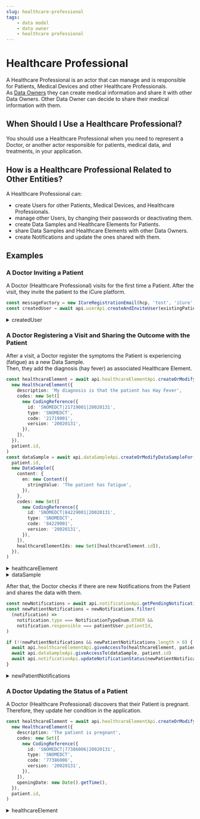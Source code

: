 ```yaml
---
slug: healthcare-professional
tags:
    - data model
    - data owner
    - healthcare professional
---
```

# Healthcare Professional

A Healthcare Professional is an actor that can manage and is responsible for Patients, Medical Devices and other 
Healthcare Professionals.  
As [Data Owners](/sdks/glossary#data-owner) they can create medical information and share it with other Data Owners.
Other Data Owner can decide to share their medical information with them.

## When Should I Use a Healthcare Professional?

You should use a Healthcare Professional when you need to represent a Doctor, or another actor responsible for patients,
medical data, and treatments, in your application.

## How is a Healthcare Professional Related to Other Entities?

A Healthcare Professional can:
- create Users for other Patients, Medical Devices, and Healthcare Professionals.  
- manage other Users, by changing their passwords or deactivating them.  
- create Data Samples and Healthcare Elements for Patients.  
- share Data Samples and Healthcare Elements with other Data Owners.  
- create Notifications and  update the ones shared with them.

## Examples

### A Doctor Inviting a Patient

A Doctor (Healthcare Professional) visits for the first time a Patient. After the visit, they invite the patient
to the iCure platform.

<!-- file://code-samples/explanation/doctor-invites-a-patient/index.mts snippet:doctor invites user-->
```typescript
const messageFactory = new ICureRegistrationEmail(hcp, 'test', 'iCure', existingPatient)
const createdUser = await api.userApi.createAndInviteUser(existingPatient, messageFactory)
```
<!-- output://code-samples/explanation/doctor-invites-a-patient/createdUser.txt -->
<details>
<summary>createdUser</summary>

```json
{
  "id": "d7136851-4ddd-41bd-b0e9-b2e6f37cc790",
  "rev": "1-24649f52d1f626bd48d2c9cdad2a1b55",
  "created": 1679991759465,
  "name": "60a880c0@icure.com",
  "login": "60a880c0@icure.com",
  "groupId": "ic-e2etest-medtech-docs",
  "patientId": "370a3209-23f8-4a7a-8b08-2c5c8be0d805",
  "email": "60a880c0@icure.com",
  "properties": {},
  "roles": {},
  "sharingDataWith": {},
  "authenticationTokens": {}
}
```
</details>

### A Doctor Registering a Visit and Sharing the Outcome with the Patient

After a visit, a Doctor register the symptoms the Patient is experiencing (fatigue) as a new Data Sample.  
Then, they add the diagnosis (hay fever) as associated Healthcare Element.

<!-- file://code-samples/explanation/doctor-shares-data-with-patient/index.mts snippet:doctor shares medical data-->
```typescript
const healthcareElement = await api.healthcareElementApi.createOrModifyHealthcareElement(
  new HealthcareElement({
    description: 'My diagnosis is that the patient has Hay Fever',
    codes: new Set([
      new CodingReference({
        id: 'SNOMEDCT|21719001|20020131',
        type: 'SNOMEDCT',
        code: '21719001',
        version: '20020131',
      }),
    ]),
  }),
  patient.id,
)
const dataSample = await api.dataSampleApi.createOrModifyDataSampleFor(
  patient.id,
  new DataSample({
    content: {
      en: new Content({
        stringValue: 'The patient has fatigue',
      }),
    },
    codes: new Set([
      new CodingReference({
        id: 'SNOMEDCT|84229001|20020131',
        type: 'SNOMEDCT',
        code: '84229001',
        version: '20020131',
      }),
    ]),
    healthcareElementIds: new Set([healthcareElement.id]),
  }),
)
```
<!-- output://code-samples/explanation/doctor-shares-data-with-patient/healthcareElement.txt -->
<details>
<summary>healthcareElement</summary>

```json
{
  "id": "c5584a0e-bdd1-43a1-9889-bf3632f1856f",
  "rev": "1-76985a8a26b7cc121ec64cebeacfa6e8",
  "created": 1679991766820,
  "modified": 1679991766820,
  "author": "3127a2bf-caea-4130-a761-42a56b8e4266",
  "responsible": "442da163-0338-4459-915a-e7a5270dcc88",
  "healthcareElementId": "c5584a0e-bdd1-43a1-9889-bf3632f1856f",
  "valueDate": 20230328102246,
  "openingDate": 20230328102246,
  "description": "My diagnosis is that the patient has Hay Fever",
  "identifiers": [],
  "codes": {},
  "labels": {},
  "systemMetaData": {
    "secretForeignKeys": [
      "ce1568d1-d1d5-4c0a-b05b-18efed77163d"
    ],
    "cryptedForeignKeys": {
      "442da163-0338-4459-915a-e7a5270dcc88": {}
    },
    "delegations": {
      "442da163-0338-4459-915a-e7a5270dcc88": {}
    },
    "encryptionKeys": {
      "442da163-0338-4459-915a-e7a5270dcc88": {}
    },
    "encryptedSelf": "YLqEE33L4/5BrPDfkv6YdU97gODsHZ+PTAiqRqh0K/LlskyYx55YLJ/p+YHwOCCppHFCV59MwPRBWx69Jix4JJhRvwTc4WFt/55Z6UV10DM="
  }
}
```
</details>

<!-- output://code-samples/explanation/doctor-shares-data-with-patient/dataSample.txt -->
<details>
<summary>dataSample</summary>

```json
{
  "id": "5628217e-2516-4612-b68d-2eeaaf036362",
  "qualifiedLinks": {},
  "batchId": "7a53796b-0909-44dd-bcff-f5694a306ce8",
  "index": 0,
  "valueDate": 20230328102247,
  "openingDate": 20230328102247,
  "created": 1679991767190,
  "modified": 1679991767190,
  "author": "3127a2bf-caea-4130-a761-42a56b8e4266",
  "responsible": "442da163-0338-4459-915a-e7a5270dcc88",
  "identifiers": [],
  "healthcareElementIds": {},
  "canvasesIds": {},
  "content": {
    "en": {
      "stringValue": "The patient has fatigue",
      "compoundValue": [],
      "ratio": [],
      "range": []
    }
  },
  "codes": {},
  "labels": {},
  "systemMetaData": {
    "secretForeignKeys": [
      "ce1568d1-d1d5-4c0a-b05b-18efed77163d"
    ],
    "cryptedForeignKeys": {
      "442da163-0338-4459-915a-e7a5270dcc88": {}
    },
    "delegations": {
      "442da163-0338-4459-915a-e7a5270dcc88": {}
    },
    "encryptionKeys": {
      "442da163-0338-4459-915a-e7a5270dcc88": {}
    }
  }
}
```
</details>

After that, the Doctor checks if there are new Notifications from the Patient and shares the data with them.

<!-- file://code-samples/explanation/doctor-shares-data-with-patient/index.mts snippet:doctor receives notification-->
```typescript
const newNotifications = await api.notificationApi.getPendingNotificationsAfter()
const newPatientNotifications = newNotifications.filter(
  (notification) =>
    notification.type === NotificationTypeEnum.OTHER &&
    notification.responsible === patientUser.patientId,
)

if (!!newPatientNotifications && newPatientNotifications.length > 0) {
  await api.healthcareElementApi.giveAccessTo(healthcareElement, patient.id)
  await api.dataSampleApi.giveAccessTo(dataSample, patient.id)
  await api.notificationApi.updateNotificationStatus(newPatientNotifications[0], 'completed')
}
```
<!-- output://code-samples/explanation/doctor-shares-data-with-patient/newPatientNotifications.txt -->
<details>
<summary>newPatientNotifications</summary>

```text
[
  {
    "id": "d8720091-3834-4d31-a17a-576a57beb284",
    "rev": "1-0a2ec12dfd86257b2e255ba510fb1ea3",
    "created": 1679991767695,
    "modified": 1679991767695,
    "author": "68a4f7d3-aa5d-43ff-95a1-ba14675397ca",
    "responsible": "3238dd4f-be09-4375-bb5b-0bf9d737ac94",
    "status": "completed",
    "identifiers": [],
    "properties": [],
    "type": "OTHER",
    "systemMetaData": {
      "secretForeignKeys": [],
      "cryptedForeignKeys": {},
      "delegations": {
        "3238dd4f-be09-4375-bb5b-0bf9d737ac94": {},
        "442da163-0338-4459-915a-e7a5270dcc88": {}
      },
      "encryptionKeys": {
        "3238dd4f-be09-4375-bb5b-0bf9d737ac94": {},
        "442da163-0338-4459-915a-e7a5270dcc88": {}
      }
    }
  }
]
```
</details>

### A Doctor Updating the Status of a Patient

A Doctor (Healthcare Professional) discovers that their Patient is pregnant. Therefore, they update her condition in the
application.

<!-- file://code-samples/explanation/doctor-creates-he/index.mts snippet:doctor can create HE-->
```typescript
const healthcareElement = await api.healthcareElementApi.createOrModifyHealthcareElement(
  new HealthcareElement({
    description: 'The patient is pregnant',
    codes: new Set([
      new CodingReference({
        id: 'SNOMEDCT|77386006|20020131',
        type: 'SNOMEDCT',
        code: '77386006',
        version: '20020131',
      }),
    ]),
    openingDate: new Date().getTime(),
  }),
  patient.id,
)
```
<!-- output://code-samples/explanation/doctor-creates-he/healthcareElement.txt -->
<details>
<summary>healthcareElement</summary>

```json
{
  "id": "5f2a0cf8-6242-405c-bbaa-6731d3637a50",
  "rev": "1-9b38e87a0a3d7bb518573728531e5737",
  "created": 1679991758396,
  "modified": 1679991758396,
  "author": "f7ec463c-44b4-414e-9e7f-f2cc0967cc01",
  "responsible": "b16baab3-b6a3-42a0-b4b5-8dc8e00cc806",
  "healthcareElementId": "5f2a0cf8-6242-405c-bbaa-6731d3637a50",
  "valueDate": 20230328102238,
  "openingDate": 1679991758268,
  "description": "The patient is pregnant",
  "identifiers": [],
  "codes": {},
  "labels": {},
  "systemMetaData": {
    "secretForeignKeys": [
      "4742a08d-bbc1-4ed1-a758-f0a605529bf1"
    ],
    "cryptedForeignKeys": {
      "b16baab3-b6a3-42a0-b4b5-8dc8e00cc806": {}
    },
    "delegations": {
      "b16baab3-b6a3-42a0-b4b5-8dc8e00cc806": {}
    },
    "encryptionKeys": {
      "b16baab3-b6a3-42a0-b4b5-8dc8e00cc806": {}
    },
    "encryptedSelf": "YkXT7O06C68yISjWQzElRWLgkX5PmLVz2M/gw+t1fFsKzYUOwTBkYx6kWEsLNGnGrBGu7yJ7S2qJrqVJt4/mKg=="
  }
}
```
</details>
